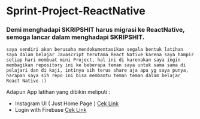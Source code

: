 # Sprint-Project-ReactNative

### Demi menghadapi SKRIPSHIT harus migrasi ke ReactNative, semoga lancar dalam menghadapi SKRIPSHIT. 

```saya sendiri akan berusaha mendokumentasikan segala bentuk latihan saya dalam belajar Javascript terutama React Native karena saya hampir setiap hari membuat mini Project, hal ini di karenakan saya ingin membagikan repository ini ke beberapa teman saya untuk sama sama di pelajari dan di kaji, intinya sih terus share aja apa yg saya punya, harapan saya sih repo ini bisa membantu teman teman dalam belajar React Native :)```

Adapun App latihan yang dibikin meliputi :

-   Instagram UI ( Just Home Page ) [Cek Link](https://github.com/dhiyo7/React-Native-UI-Insta)
-   Login with Firebase [Cek Link](https://github.com/dhiyo7/React-Native-Login-Firebase)
